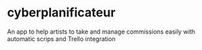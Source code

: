 # cyberplanificateur
An app to help artists to take and manage commissions easily with automatic scrips and Trello integration
